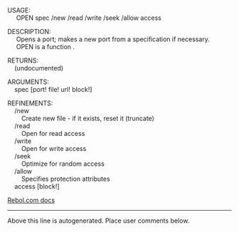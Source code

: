 USAGE:  
&nbsp;&nbsp;&nbsp;&nbsp;&nbsp;OPEN&nbsp;spec&nbsp;/new&nbsp;/read&nbsp;/write&nbsp;/seek&nbsp;/allow&nbsp;access  
  
DESCRIPTION:  
&nbsp;&nbsp;&nbsp;&nbsp;&nbsp;Opens&nbsp;a&nbsp;port;&nbsp;makes&nbsp;a&nbsp;new&nbsp;port&nbsp;from&nbsp;a&nbsp;specification&nbsp;if&nbsp;necessary.  
&nbsp;&nbsp;&nbsp;&nbsp;&nbsp;OPEN&nbsp;is&nbsp;a&nbsp;function&nbsp;.  
  
RETURNS:  
&nbsp;&nbsp;&nbsp;&nbsp;(undocumented)  
  
ARGUMENTS:  
&nbsp;&nbsp;&nbsp;&nbsp;spec&nbsp;[port!&nbsp;file!&nbsp;url!&nbsp;block!]  
  
REFINEMENTS:  
&nbsp;&nbsp;&nbsp;&nbsp;/new  
&nbsp;&nbsp;&nbsp;&nbsp;&nbsp;&nbsp;&nbsp;&nbsp;Create&nbsp;new&nbsp;file&nbsp;-&nbsp;if&nbsp;it&nbsp;exists,&nbsp;reset&nbsp;it&nbsp;(truncate)  
&nbsp;&nbsp;&nbsp;&nbsp;/read  
&nbsp;&nbsp;&nbsp;&nbsp;&nbsp;&nbsp;&nbsp;&nbsp;Open&nbsp;for&nbsp;read&nbsp;access  
&nbsp;&nbsp;&nbsp;&nbsp;/write  
&nbsp;&nbsp;&nbsp;&nbsp;&nbsp;&nbsp;&nbsp;&nbsp;Open&nbsp;for&nbsp;write&nbsp;access  
&nbsp;&nbsp;&nbsp;&nbsp;/seek  
&nbsp;&nbsp;&nbsp;&nbsp;&nbsp;&nbsp;&nbsp;&nbsp;Optimize&nbsp;for&nbsp;random&nbsp;access  
&nbsp;&nbsp;&nbsp;&nbsp;/allow  
&nbsp;&nbsp;&nbsp;&nbsp;&nbsp;&nbsp;&nbsp;&nbsp;Specifies&nbsp;protection&nbsp;attributes  
&nbsp;&nbsp;&nbsp;&nbsp;access&nbsp;[block!]  

[Rebol.com docs](http://www.rebol.com/r3/docs/functions/open.html)
___
Above this line is autogenerated. Place user comments below.